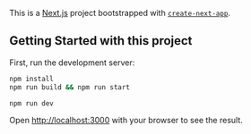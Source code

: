This is a [Next.js](https://nextjs.org/) project bootstrapped with [`create-next-app`](https://github.com/vercel/next.js/tree/canary/packages/create-next-app).

## Getting Started with this project

First, run the development server:

```bash
npm install
npm run build && npm run start
```

```
npm run dev
```

Open [http://localhost:3000](http://localhost:3000) with your browser to see the result.

